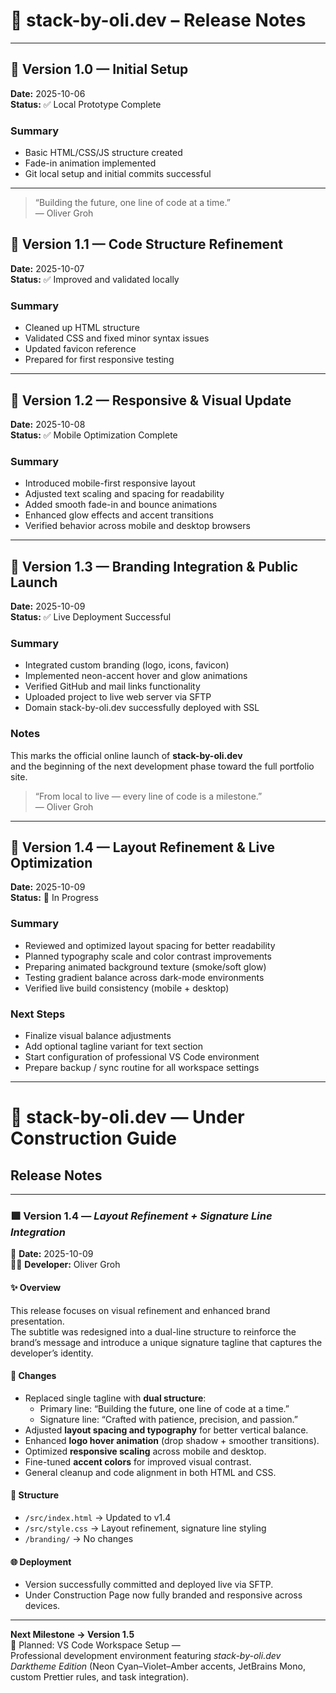 # 🚀 stack-by-oli.dev – Release Notes

---

## 🧩 Version 1.0 — Initial Setup

**Date:** 2025-10-06  
**Status:** ✅ Local Prototype Complete

### Summary

- Basic HTML/CSS/JS structure created
- Fade-in animation implemented
- Git local setup and initial commits successful

---

> “Building the future, one line of code at a time.”  
> — Oliver Groh

## 🧩 Version 1.1 — Code Structure Refinement

**Date:** 2025-10-07  
**Status:** ✅ Improved and validated locally

### Summary

- Cleaned up HTML structure
- Validated CSS and fixed minor syntax issues
- Updated favicon reference
- Prepared for first responsive testing

---

## 🧩 Version 1.2 — Responsive & Visual Update

**Date:** 2025-10-08  
**Status:** ✅ Mobile Optimization Complete

### Summary

- Introduced mobile-first responsive layout
- Adjusted text scaling and spacing for readability
- Added smooth fade-in and bounce animations
- Enhanced glow effects and accent transitions
- Verified behavior across mobile and desktop browsers

---

## 🧩 Version 1.3 — Branding Integration & Public Launch

**Date:** 2025-10-09  
**Status:** ✅ Live Deployment Successful

### Summary

- Integrated custom branding (logo, icons, favicon)
- Implemented neon-accent hover and glow animations
- Verified GitHub and mail links functionality
- Uploaded project to live web server via SFTP
- Domain stack-by-oli.dev successfully deployed with SSL

### Notes

This marks the official online launch of **stack-by-oli.dev**  
and the beginning of the next development phase toward the full portfolio site.

> “From local to live — every line of code is a milestone.”  
> — Oliver Groh

---

## 🧩 Version 1.4 — Layout Refinement & Live Optimization

**Date:** 2025-10-09  
**Status:** 🚧 In Progress

### Summary

- Reviewed and optimized layout spacing for better readability
- Planned typography scale and color contrast improvements
- Preparing animated background texture (smoke/soft glow)
- Testing gradient balance across dark-mode environments
- Verified live build consistency (mobile + desktop)

### Next Steps

- Finalize visual balance adjustments
- Add optional tagline variant for text section
- Start configuration of professional VS Code environment
- Prepare backup / sync routine for all workspace settings

---

# 🧱 stack-by-oli.dev — Under Construction Guide

## Release Notes

---

### 🟩 Version 1.4 — _Layout Refinement + Signature Line Integration_

📅 **Date:** 2025-10-09  
👨‍💻 **Developer:** Oliver Groh

#### ✨ Overview

This release focuses on visual refinement and enhanced brand presentation.  
The subtitle was redesigned into a dual-line structure to reinforce the brand’s message and introduce a unique signature tagline that captures the developer’s identity.

#### 🧩 Changes

- Replaced single tagline with **dual structure**:
  - Primary line: “Building the future, one line of code at a time.”
  - Signature line: “Crafted with patience, precision, and passion.”
- Adjusted **layout spacing and typography** for better vertical balance.
- Enhanced **logo hover animation** (drop shadow + smoother transitions).
- Optimized **responsive scaling** across mobile and desktop.
- Fine-tuned **accent colors** for improved visual contrast.
- General cleanup and code alignment in both HTML and CSS.

#### 🧱 Structure

- `/src/index.html` → Updated to v1.4
- `/src/style.css` → Layout refinement, signature line styling
- `/branding/` → No changes

#### 🌐 Deployment

- Version successfully committed and deployed live via SFTP.
- Under Construction Page now fully branded and responsive across devices.

---

**Next Milestone → Version 1.5**  
🎯 Planned: VS Code Workspace Setup —  
Professional development environment featuring _stack-by-oli.dev Darktheme Edition_ (Neon Cyan–Violet–Amber accents, JetBrains Mono, custom Prettier rules, and task integration).
